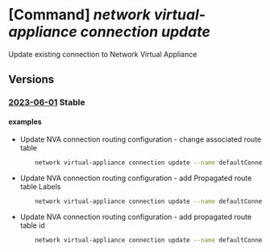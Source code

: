 # [Command] _network virtual-appliance connection update_

Update existing connection to Network Virtual Appliance

## Versions

### [2023-06-01](/Resources/mgmt-plane/L3N1YnNjcmlwdGlvbnMve30vcmVzb3VyY2Vncm91cHMve30vcHJvdmlkZXJzL21pY3Jvc29mdC5uZXR3b3JrL25ldHdvcmt2aXJ0dWFsYXBwbGlhbmNlcy97fS9uZXR3b3JrdmlydHVhbGFwcGxpYW5jZWNvbm5lY3Rpb25zL3t9/2023-06-01.xml) **Stable**

<!-- mgmt-plane /subscriptions/{}/resourcegroups/{}/providers/microsoft.network/networkvirtualappliances/{}/networkvirtualapplianceconnections/{} 2023-06-01 -->

#### examples

- Update NVA connection routing configuration - change associated route table
    ```bash
        network virtual-appliance connection update --name defaultConnection  --nva MyNva -g MyRG --subscription <subId> --associated-route-table "{'id': '/subscriptions/<subId>/resourceGroups/<MyRG>/providers/Microsoft.Network/virtualHubs/<vhubName>/hubRouteTables/<customRouteTable>'}"
    ```

- Update NVA connection routing configuration - add Propagated route table Labels
    ```bash
        network virtual-appliance connection update --name defaultConnection  --nva MyNva -g MyRG --subscription <subId>  --labels [label1,label2]
    ```

- Update NVA connection routing configuration - add propagated route table id
    ```bash
        network virtual-appliance connection update --name defaultConnection  --nva MyNva -g MyRG --subscription <subId>   --propagated "[{'id':'<routeTable1id>'},{'id':'<routeTable2id>'}]"
    ```
